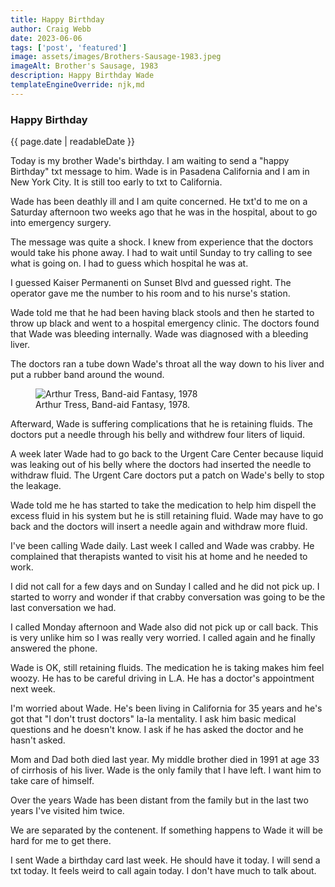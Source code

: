 ```yaml
---
title: Happy Birthday
author: Craig Webb
date: 2023-06-06
tags: ['post', 'featured']
image: assets/images/Brothers-Sausage-1983.jpeg
imageAlt: Brother's Sausage, 1983
description: Happy Birthday Wade
templateEngineOverride: njk,md
---
```

### Happy Birthday
{{ page.date | readableDate }} <br> 

Today is my brother Wade's birthday. I am waiting to send a "happy Birthday" txt message to him. Wade is in Pasadena California and I am in New York City. It is still too early to txt to California.

Wade has been deathly ill and I am quite concerned. He txt'd to me on a Saturday afternoon two weeks ago that he was in the hospital, about to go into emergency surgery. 

The message was quite a shock. I knew from experience that the doctors would take his phone away. I had to wait until Sunday to try calling to see what is going on. I had to guess which hospital he was at.

I guessed Kaiser Permanenti on Sunset Blvd and guessed right. The operator gave me the number to his room and to his nurse's station.

Wade told me that he had been having black stools and then he started to throw up black and went to a hospital emergency clinic. The doctors found that Wade was bleeding internally. Wade was diagnosed with a bleeding liver.

The doctors ran a tube down Wade's throat all the way down to his liver and put a rubber band around the wound.

<figure class="left big">
<image src="{{root}}assets/images/Arthur-Tress-band-aid-fantasy-1978.jpeg" alt="Arthur Tress, Band-aid Fantasy, 1978">
<figcaption>Arthur Tress, Band-aid Fantasy, 1978.</figcaptions>
</figure>

Afterward, Wade is suffering complications that he is retaining fluids. The doctors put a needle through his belly and withdrew four liters of liquid.

A week later Wade had to go back to the Urgent Care Center because liquid was leaking out of his belly where the doctors had inserted the needle to withdraw fluid. The Urgent Care doctors put a patch on Wade's belly to stop the leakage.

Wade told me he has started to take the medication to help him dispell the excess fluid in his system but he is still retaining fluid. Wade may have to go back and the doctors will insert a needle again and withdraw more fluid.

I've been calling Wade daily. Last week I called and Wade was crabby. He complained that therapists wanted to visit his at home and he needed to work.

I did not call for a few days and on Sunday I called and he did not pick up. I started to worry and wonder if that crabby conversation was going to be the last conversation we had.

I called Monday afternoon and Wade also did not pick up or call back. This is very unlike him so I was really very worried. I called again and he finally answered the phone.

Wade is OK, still retaining fluids. The medication he is taking makes him feel woozy. He has to be careful driving in L.A. He has a doctor's appointment next week.

I'm worried about Wade. He's been living in California for 35 years and he's got that "I don't trust doctors" la-la mentality. I ask him basic medical questions and he doesn't know. I ask if he has asked the doctor and he hasn't asked.

Mom and Dad both died last year. My middle brother died in 1991 at age 33 of cirrhosis of his liver. Wade is the only family that I have left. I want him to take care of himself.

Over the years Wade has been distant from the family but in the last two years I've visited him twice.

We are separated by the contenent. If something happens to Wade it will be hard for me to get there.

I sent Wade a birthday card last week. He should have it today. I will send a txt today. It feels weird to call again today. I don't have much to talk about.







 